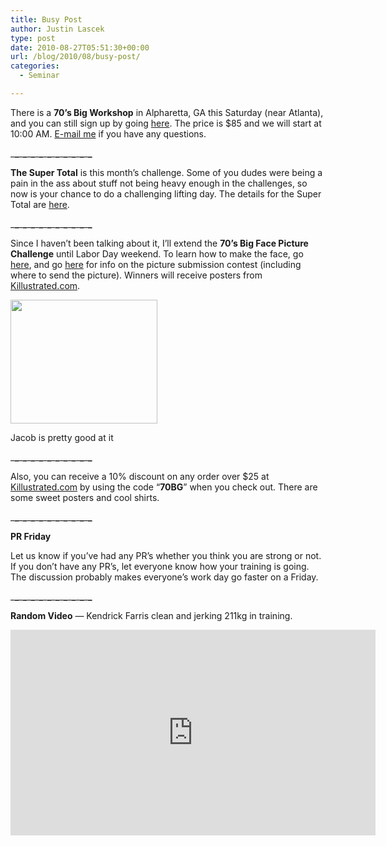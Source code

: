 ```yaml
---
title: Busy Post
author: Justin Lascek
type: post
date: 2010-08-27T05:51:30+00:00
url: /blog/2010/08/busy-post/
categories:
  - Seminar

---
```

There is a **70&#8217;s Big Workshop** in Alpharetta, GA this Saturday (near Atlanta), and you can still sign up by going [here][1]. The price is $85 and we will start at 10:00 AM. [E-mail me][2] if you have any questions.
  
\___\___\___\___\___\___\___\___\___\___\___\___\___\___\___\___\___\___\___\___

**The Super Total** is this month&#8217;s challenge. Some of you dudes were being a pain in the ass about stuff not being heavy enough in the challenges, so now is your chance to do a challenging lifting day. The details for the Super Total are [here][3].
  
\___\___\___\___\___\___\___\___\___\___\___\___\___\___\___\___\___\___\___\___

Since I haven&#8217;t been talking about it, I&#8217;ll extend the **70&#8217;s Big Face Picture Challenge** until Labor Day weekend. To learn how to make the face, go [here][4], and go [here][5] for info on the picture submission contest (including where to send the picture). Winners will receive posters from [Killustrated.com][6].
  


<div id="attachment_2646" style="width: 245px" class="wp-caption aligncenter">
  <a href="/2010/08/cloud.jpg"><img aria-describedby="caption-attachment-2646" data-attachment-id="2646" data-permalink="/blog/2010/08/busy-post/cloud/" data-orig-file="/2010/08/cloud.jpg" data-orig-size="235,198" data-comments-opened="1" data-image-meta="{&quot;aperture&quot;:&quot;2&quot;,&quot;credit&quot;:&quot;&quot;,&quot;camera&quot;:&quot;Canon EOS DIGITAL REBEL XS&quot;,&quot;caption&quot;:&quot;&quot;,&quot;created_timestamp&quot;:&quot;1243793275&quot;,&quot;copyright&quot;:&quot;&quot;,&quot;focal_length&quot;:&quot;24&quot;,&quot;iso&quot;:&quot;400&quot;,&quot;shutter_speed&quot;:&quot;0.001&quot;,&quot;title&quot;:&quot;&quot;}" data-image-title="cloud" data-image-description="" data-medium-file="/2010/08/cloud.jpg" data-large-file="/2010/08/cloud.jpg" src="/2010/08/cloud.jpg" alt="" title="cloud" width="235" height="198" class="size-full wp-image-2646" /></a>
  
  <p id="caption-attachment-2646" class="wp-caption-text">
    Jacob is pretty good at it
  </p>
</div>


  
\___\___\___\___\___\___\___\___\___\___\___\___\___\___\___\___\___\___\___\___

Also, you can receive a 10% discount on any order over $25 at [Killustrated.com][6] by using the code &#8220;**70BG**&#8221; when you check out. There are some sweet posters and cool shirts.
  
\___\___\___\___\___\___\___\___\___\___\___\___\___\___\___\___\___\___\___\___

**PR Friday**
  
Let us know if you&#8217;ve had any PR&#8217;s whether you think you are strong or not. If you don&#8217;t have any PR&#8217;s, let everyone know how your training is going. The discussion probably makes everyone&#8217;s work day go faster on a Friday.
  
\___\___\___\___\___\___\___\___\___\___\___\___\___\___\___\___\___\___\___\___



**Random Video** &#8212; Kendrick Farris clean and jerking 211kg in training.
  

  
<span class="embed-youtube" style="text-align:center; display: block;"><iframe class='youtube-player' type='text/html' width='584' height='329' src='https://www.youtube.com/embed/byhIkytdERk?version=3&#038;rel=1&#038;fs=1&#038;autohide=2&#038;showsearch=0&#038;showinfo=1&#038;iv_load_policy=1&#038;wmode=transparent' allowfullscreen='true' style='border:0;'></iframe></span>

 [1]: /?page_id=2582
 [2]: mailto:Justin@70sbig.com
 [3]: /?page_id=2482
 [4]: /?p=2405
 [5]: /?p=2479
 [6]: http://killustrated.com
